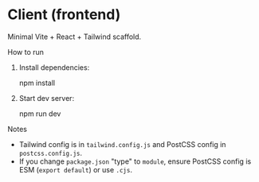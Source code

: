 # Client (frontend)

Minimal Vite + React + Tailwind scaffold.

How to run

1) Install dependencies:

   npm install

2) Start dev server:

   npm run dev

Notes
- Tailwind config is in `tailwind.config.js` and PostCSS config in `postcss.config.js`.
- If you change `package.json` "type" to `module`, ensure PostCSS config is ESM (`export default`) or use `.cjs`.
